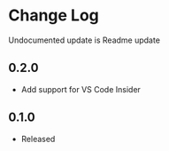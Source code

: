 # Change Log

Undocumented update is Readme update

## 0.2.0

-   Add support for VS Code Insider

## 0.1.0

-   Released
